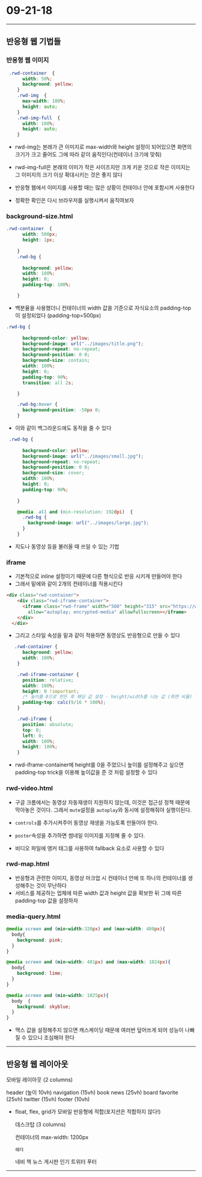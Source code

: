 # 09-21-18

---

## 반응형 웹 기법들

### 반응형 웹 이미지 

```css
 .rwd-container  {
      width: 50%;
      background: yellow;
    }
    .rwd-img  {
      max-width: 100%;
      height: auto;
    }
    .rwd-img-full  {
      width: 100%;
      height: auto;
    }
```

- rwd-img는 본래가 큰 이미지로 max-width와 height 설정이 되어있으면 화면의 크기가 크고 줄어도 그에 따라 같이 움직인다(컨테이너 크기에 맞춰)
- rwd-img-full은 본래의 이미가 작은 사이즈지만 크게 키운 것으로 작은 이미지는 그 이미지의 크기 이상 확대시키는 것은 좋지 않다
- 반응형 웹에서 이미지를 사용할 때는 많은 상황이 컨테이너 안에 포함시켜 사용한다 

- 정확한 확인은 다시 브라우저를 실행시켜서 움직여보자


### background-size.html

```css
.rwd-container  {
      width: 500px;
      height: 1px;
      
    }
    .rwd-bg {
      
      background: yellow;
      width: 100%;
      height: 0;
      padding-top: 100%;

    }
  ```
  - 백분율을 사용했더니 컨테이너의 width 값을 기준으로 자식요소의 padding-top이 설정되었다 (padding-top=500px)


```css
.rwd-bg {
      
      background-color: yellow;
      background-image: url("../images/title.png");
      background-repeat: no-repeat;
      background-position: 0 0;
      background-size: contain;
      width: 100%;
      height: 0;
      padding-top: 90%;
      transition: all 2s;

    }

    .rwd-bg:hover {
      background-position: -50px 0;
    }
```
- 이와 같이 백그라운드에도 동작을 줄 수 있다


```css
 .rwd-bg {
      
      background-color: yellow;
      background-image: url("../images/small.jpg");
      background-repeat: no-repeat;
      background-position: 0 0;
      background-size: cover;
      width: 100%;
      height: 0;
      padding-top: 90%;
    
    }

    @media  all and (min-resolution: 192dpi)  {
      .rwd-bg {
        background-image: url("../images/large.jpg");
      }
    }
```
- 지도나 동영상 등을 불러올 때 쓰일 수 있는 기법

### iframe  

- 기본적으로 inline 설정이기 때문에 다른 형식으로 반응 시키게 만들어야 한다
- 그래서 밑에와 같이 2개의 컨테이너를 적용시킨다
```html
<div class="rwd-container">
    <div class="rwd-iframe-container">
      <iframe class="rwd-frame" width="560" height="315" src="https://www.youtube.com/embed/f3lse2PKIM4" frameborder="0"
        allow="autoplay; encrypted-media" allowfullscreen></iframe>
    </div>
  </div>
```
- 그리고 스타일 속성을 밑과 같이 적용하면 동영상도 반응형으로 만들 수 있다
```css
   .rwd-container {
      background: yellow;
      width: 100%;
    }

    .rwd-iframe-container {
      position: relative;
      width: 100%;
      height: 0 !important;
      /* 높이를 0으로 만든 후 패딩 값 설정 - height/width를 나눈 값 (화면 비율) */
      padding-top: calc(9/16 * 100%);
    }

    .rwd-iframe {
      position: absolute;
      top: 0;
      left: 0;
      width: 100%;
      height: 100%;
    }
```
- rwd-iframe-container에 height를 0을 주었으니 높이를 설정해주고 싶으면 padding-top trick을 이용해 높이값을 준 것 처럼 설정할 수 있다


### rwd-video.html

  - 구글 크롬에서는 동영상 자동재생이 지원하지 않는데, 이것은 접근성 정책 때문에 막아놓은 것이다. 그래서 `mute`설정을 `autoplay`와 동시에 설정해줘야 실행이된다. 
  - `controls`를 추가시켜주어 동영상 재생을 가능토록 만들어야 한다.
  - `poster`속성을 추가하면 썸네일 이미지를 지정해 줄 수 있다.

  - 비디오 파일에 앵커 태그를 사용하여 fallback 요소로 사용할 수 있다
### rwd-map.html

  - 반응형과 관련한 이미지, 동영상 마크업 시 컨테이너 안에 또 하나의 컨테이너를 생성해주는 것이 무난하다
  - 서비스를 제공하는 업체에 따른 width 값과 height 값을 확보한 뒤 그에 따른 padding-top 값을 설정하자

### media-query.html

```css
@media screen and (min-width:320px) and (max-width: 480px){
  body{
    background: pink;
  }
}

@media screen and (min-width: 481px) and (max-width: 1024px){
  body{
    background: lime;
  }
}

@media screen and (min-width: 1025px){
  body  {
    background: skyblue;
  }
}
```
- 맥스 값을 설정해주지 않으면 캐스케이딩 때문에 여러번 덮어쓰게 되어 성능이 나빠질 수 있으니 조심해야 한다


---

## 반응형 웹 레이아웃

  모바일 레이아웃 (2 columns)

  header (높이 10vh)
  navigation (15vh)
  book news (25vh)
  board favorite (25vh)
  twitter (15vh)
  footer (10vh)

- float, flex, grid가 모바일 반응형에 적합(포지션은 적합하지 않다!)

  데스크탑  (3 columns)

  컨테이너의 max-width: 1200px

      헤더
  네비  책 뉴스
        게시판
      인기 트위터 
    푸터

---